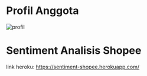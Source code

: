 # Profil Anggota
![profil](https://user-images.githubusercontent.com/106510825/175344244-eb37045b-87af-49ac-890f-f17b63ad1069.PNG)

# Sentiment Analisis Shopee
link heroku:
https://sentiment-shopee.herokuapp.com/
